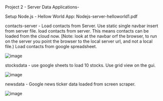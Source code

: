 Project 2 - Server Data Applications- 

Setup Node.js - Hellow World App:  Nodejs-server-helloworld1.pdf

contacts-server - Load contacts from Server.  Use static single navbar insert from server file.  load contacts from server.  This means contacts can be loaded from the cloud now. [Note: look at the navbar orf the browser, to run on the server you point the browser to the local server url, and not a local file.) Load contacts from google spreadsheet.

![image](https://github.com/user-attachments/assets/4141b170-e5f6-4031-b0d3-2d04f7f633bc)

stocksdata - use google sheets to load 10 stocks.  Use grid view on the gui. 

![image](https://github.com/user-attachments/assets/bf63c645-d35a-4351-8af4-632dc20682c0)


newsdata - Google news ticker data loaded from screen scraper.

![image](https://github.com/user-attachments/assets/02b3307d-9f07-48f2-a2e4-5cce5aef94fa)

